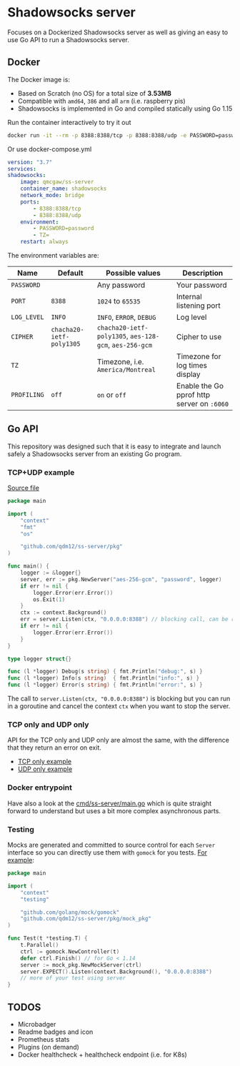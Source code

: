 # Shadowsocks server

Focuses on a Dockerized Shadowsocks server as well as giving an easy to use Go API to run a Shadowsocks server.

## Docker

The Docker image is:

- Based on Scratch (no OS) for a total size of **3.53MB**
- Compatible with `amd64`, `386` and all `arm` (i.e. raspberry pis)
- Shadowsocks is implemented in Go and compiled statically using Go 1.15

Run the container interactively to try it out

```sh
docker run -it --rm -p 8388:8388/tcp -p 8388:8388/udp -e PASSWORD=password qmcgaw/ss-server
```

Or use docker-compose.yml

```yml
version: "3.7"
services:
shadowsocks:
    image: qmcgaw/ss-server
    container_name: shadowsocks
    network_mode: bridge
    ports:
        - 8388:8388/tcp
        - 8388:8388/udp
    environment:
        - PASSWORD=password
        - TZ=
    restart: always
```

The environment variables are:

| Name | Default | Possible values | Description |
| --- | --- | --- | --- |
| `PASSWORD` |  | Any password | Your password |
| `PORT` | `8388` | `1024` to `65535` | Internal listening port |
| `LOG_LEVEL` | `INFO` | `INFO`, `ERROR`, `DEBUG` | Log level |
| `CIPHER` | `chacha20-ietf-poly1305` | `chacha20-ietf-poly1305`, `aes-128-gcm`, `aes-256-gcm` | Cipher to use |
| `TZ` |  | Timezone, i.e. `America/Montreal` | Timezone for log times display |
| `PROFILING` | `off` | `on` or `off` | Enable the Go pprof http server on `:6060` |

## Go API

This repository was designed such that it is easy to integrate and launch safely a Shadowsocks server from an existing Go program.

### TCP+UDP example

[Source file](examples/tcp-udp/main.go)

```go
package main

import (
	"context"
	"fmt"
	"os"

	"github.com/qdm12/ss-server/pkg"
)

func main() {
	logger := &logger{}
	server, err := pkg.NewServer("aes-256-gcm", "password", logger)
	if err != nil {
		logger.Error(err.Error())
		os.Exit(1)
	}
	ctx := context.Background()
	err = server.Listen(ctx, "0.0.0.0:8388") // blocking call, can be run in a goroutine
	if err != nil {
		logger.Error(err.Error())
	}
}

type logger struct{}

func (l *logger) Debug(s string) { fmt.Println("debug:", s) }
func (l *logger) Info(s string)  { fmt.Println("info:", s) }
func (l *logger) Error(s string) { fmt.Println("error:", s) }
```

The call to `server.Listen(ctx, "0.0.0.0:8388")` is blocking but you can run in a goroutine and cancel the context `ctx` when you want to stop the server.

### TCP only and UDP only

API for the TCP only and UDP only are almost the same, with the difference that they return an error on exit.

- [TCP only example](examples/tcp/main.go)
- [UDP only example](examples/udp/main.go)

### Docker entrypoint

Have also a look at the [cmd/ss-server/main.go](cmd/ss-server/main.go) which is quite straight forward to understand but uses a bit more complex asynchronous parts.

### Testing

Mocks are generated and committed to source control for each `Server` interface so you can directly use them with `gomock` for you tests. [For example](examples/test/main_test.go):

```go
package main

import (
	"context"
	"testing"

	"github.com/golang/mock/gomock"
	"github.com/qdm12/ss-server/pkg/mock_pkg"
)

func Test(t *testing.T) {
	t.Parallel()
	ctrl := gomock.NewController(t)
	defer ctrl.Finish() // for Go < 1.14
	server := mock_pkg.NewMockServer(ctrl)
	server.EXPECT().Listen(context.Background(), "0.0.0.0:8388")
	// more of your test using server
}
```

## TODOS

- Microbadger
- Readme badges and icon
- Prometheus stats
- Plugins (on demand)
- Docker healthcheck + healthcheck endpoint (i.e. for K8s)
